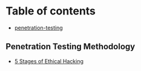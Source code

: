 # Table of contents

* [penetration-testing](README.md)

## Penetration Testing Methodology

* [5 Stages of Ethical Hacking](penetration-testing-methodology/5-stages-of-ethical-hacking.md)
